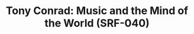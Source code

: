 ---
ee_id_thing: '4411'
site: '1'
type: '2'
inv_num: 2015-095
add_credit: Tony Conrad. Editing, copy-editing & transcription Cory Arcangel, Gil
  Gentile, Elliot Kaufman, Amanda Schmidt  Archival programming & data manipulation
  Henry Van Dusen  Archival audio services George Blood, L.P.  Mastering Jon Cohrs
  at Spleenless Mastering  Web programming & design Familiar Studio  Special thanks
  for their support Greene Naftali Gallery and Galerie Buchholz
url: 2015-095-music-and-the-mind-of-the-world
title: 'Tony Conrad: Music and the Mind of the World (SRF-040)'
year: '2017'
display_year: '2015'
medium: 'Website, Youtube account. '
dims:
pitch: "​Worked - along w a massive team! - with my friend Tony to publish his INCRED
  Music and the Mind of the World piano piece. Can´t explain how rewarding this wz."
ps:
live_url: http://musicandthemindofthe.world/
youtube:
https://github.com/coryarcangel/alu:
imgs: 2015-095-mmw-photoshoot-database-01-JIH.jpg
subheading:
download:
commission:
related:
layout: things-i-made
---